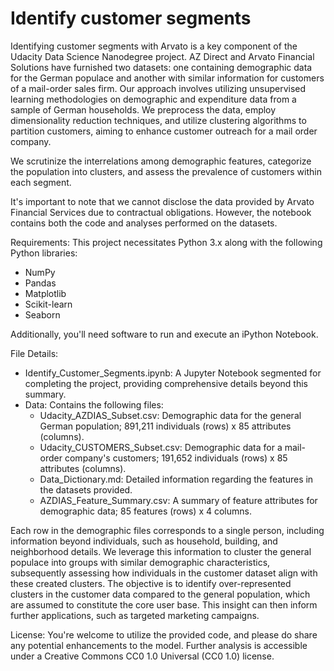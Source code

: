 # Identify customer segments

Identifying customer segments with Arvato is a key component of the Udacity Data Science Nanodegree project. AZ Direct and Arvato Financial Solutions have furnished two datasets: one containing demographic data for the German populace and another with similar information for customers of a mail-order sales firm. Our approach involves utilizing unsupervised learning methodologies on demographic and expenditure data from a sample of German households. We preprocess the data, employ dimensionality reduction techniques, and utilize clustering algorithms to partition customers, aiming to enhance customer outreach for a mail order company.

We scrutinize the interrelations among demographic features, categorize the population into clusters, and assess the prevalence of customers within each segment.

It's important to note that we cannot disclose the data provided by Arvato Financial Services due to contractual obligations. However, the notebook contains both the code and analyses performed on the datasets.

Requirements:
This project necessitates Python 3.x along with the following Python libraries:

- NumPy
- Pandas
- Matplotlib
- Scikit-learn
- Seaborn

Additionally, you'll need software to run and execute an iPython Notebook.

File Details:
- Identify_Customer_Segments.ipynb: A Jupyter Notebook segmented for completing the project, providing comprehensive details beyond this summary.
- Data: Contains the following files:
  - Udacity_AZDIAS_Subset.csv: Demographic data for the general German population; 891,211 individuals (rows) x 85 attributes (columns).
  - Udacity_CUSTOMERS_Subset.csv: Demographic data for a mail-order company's customers; 191,652 individuals (rows) x 85 attributes (columns).
  - Data_Dictionary.md: Detailed information regarding the features in the datasets provided.
  - AZDIAS_Feature_Summary.csv: A summary of feature attributes for demographic data; 85 features (rows) x 4 columns.

Each row in the demographic files corresponds to a single person, including information beyond individuals, such as household, building, and neighborhood details. We leverage this information to cluster the general populace into groups with similar demographic characteristics, subsequently assessing how individuals in the customer dataset align with these created clusters. The objective is to identify over-represented clusters in the customer data compared to the general population, which are assumed to constitute the core user base. This insight can then inform further applications, such as targeted marketing campaigns.

License:
You're welcome to utilize the provided code, and please do share any potential enhancements to the model. Further analysis is accessible under a Creative Commons CC0 1.0 Universal (CC0 1.0) license.
